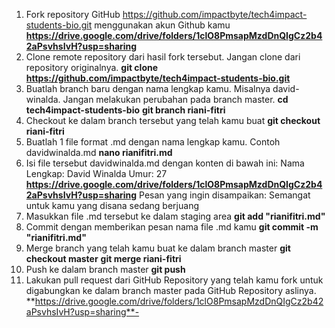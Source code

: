 1. Fork repository GitHub https://github.com/impactbyte/tech4impact-students-bio.git menggunakan akun Github kamu **https://drive.google.com/drive/folders/1clO8PmsapMzdDnQIgCz2b42aPsvhsIvH?usp=sharing**
2. Clone remote repository dari hasil fork tersebut. Jangan clone dari repository originalnya. **git clone https://github.com/impactbyte/tech4impact-students-bio.git**
3. Buatlah branch baru dengan nama lengkap kamu. Misalnya david-winalda. Jangan melakukan perubahan pada branch master. **cd tech4impact-students-bio** **git branch riani-fitri**
4. Checkout ke dalam branch tersebut yang telah kamu buat **git checkout riani-fitri**
5. Buatlah 1 file format .md dengan nama lengkap kamu. Contoh davidwinalda.md **nano rianifitri.md**
6. Isi file tersebut davidwinalda.md dengan konten di bawah ini:
Nama Lengkap: David Winalda
Umur: 27 **https://drive.google.com/drive/folders/1clO8PmsapMzdDnQIgCz2b42aPsvhsIvH?usp=sharing**
Pesan yang ingin disampaikan: Semangat untuk kamu yang disana sedang berjuang
7. Masukkan file .md tersebut ke dalam staging area **git add "rianifitri.md"**
8. Commit dengan memberikan pesan nama file .md kamu **git commit -m "rianifitri.md"**
9. Merge branch yang telah kamu buat ke dalam branch master **git checkout master** **git merge riani-fitri**
10. Push ke dalam branch master **git push**
11. Lakukan pull request dari GitHub Repository yang telah kamu fork untuk digabungkan ke dalam branch master pada GitHub Repository aslinya.
**https://drive.google.com/drive/folders/1clO8PmsapMzdDnQIgCz2b42aPsvhsIvH?usp=sharing**-